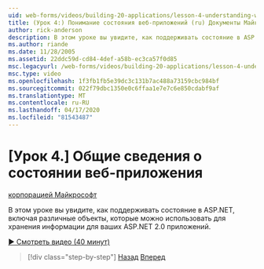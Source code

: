 ```yaml
---
uid: web-forms/videos/building-20-applications/lesson-4-understanding-web-application-state
title: (Урок 4:) Понимание состояния веб-приложений (ru) Документы Майкрософт
author: rick-anderson
description: В этом уроке вы увидите, как поддерживать состояние в ASP.NET, включая различные объекты, которые можно использовать для хранения информации для вашего ASP.NET 2.0 applicatio...
ms.author: riande
ms.date: 11/28/2005
ms.assetid: 22ddc59d-cd84-4def-a58b-ec3ca57f0d85
msc.legacyurl: /web-forms/videos/building-20-applications/lesson-4-understanding-web-application-state
msc.type: video
ms.openlocfilehash: 1f3fb1fb5e39dc3c131b7ac488a73159cbc984bf
ms.sourcegitcommit: 022f79dbc1350e0c6ffaa1e7e7c6e850cdabf9af
ms.translationtype: MT
ms.contentlocale: ru-RU
ms.lasthandoff: 04/17/2020
ms.locfileid: "81543487"
---
```

# <a name="lesson-4-understanding-web-application-state"></a>[Урок 4.] Общие сведения о состоянии веб-приложения

[корпорацией Майкрософт](https://github.com/microsoft)

В этом уроке вы увидите, как поддерживать состояние в ASP.NET, включая различные объекты, которые можно использовать для хранения информации для ваших ASP.NET 2.0 приложений.

[&#9654; Смотреть видео (40 минут)](https://channel9.msdn.com/Blogs/ASP-NET-Site-Videos/lesson-4-understanding-web-application-state)

> [!div class="step-by-step"]
> [Назад](lesson-3-understanding-more-about-events-and-postback.md)
> [Вперед](lesson-5-debugging-and-tracing-your-website.md)
